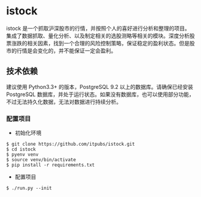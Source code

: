 # istock
istock 是一个抓取沪深股市的行情，并按照个人的喜好进行分析和整理的项目。集成了数据抓取、量化分析、以及制定相关的选股测略等相关的模块。深度分析股票涨跌的相关因素，找到一个合理的风险控制策略，保证稳定的盈利状态。但是股市的行情是会变化的，并不能保证一定会盈利。

## 技术依赖

建议使用 Python3.3+ 的版本，PostgreSQL 9.2 以上的数据库。请确保已经安装 PostgreSQL 数据库，并处于运行状态。如果没有数据库，也可以使用部分功能，不过无法持久化数据，无法对数据进行持续分析。


### 配置项目

- 初始化环境

```shell
$ git clone https://github.com/itpubs/istock.git
$ cd istock
$ pyenv venv
$ source venv/bin/activate
$ pip install -r requirements.txt
```

- 配置项目

```shell
$ ./run.py --init
```



